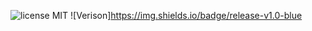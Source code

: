 ![license MIT](https://img.shields.io/badge/license-GPL%20(%3E%3D%202)-blue)
![Verison]https://img.shields.io/badge/release-v1.0-blue